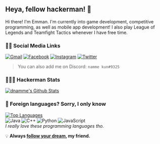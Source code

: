 ## Heya, fellow hackerman! 👋

Hi there! I'm Emman. I'm currently into game development, competitive programming, as well as mobile app development! I also play League of Legends and Teamfight Tactics whenever I have free time.

### 👦🏻 Social Media Links
[![Gmail](https://img.shields.io/badge/e.emman129@gmail.com-D14836?style=for-the-badge&logo=gmail&logoColor=white)](mailto:e.emman129@gmail.com)
[![Facebook](https://img.shields.io/badge/nammeattacks-1877F2?style=for-the-badge&logo=facebook&logoColor=white)](https://www.facebook.com/nammeattacks)
[![Instagram](https://img.shields.io/badge/@nammeattacks-E4405F?style=for-the-badge&logo=instagram&logoColor=white)](https://www.instagram.com/nammeattacks)
[![Twitter](https://img.shields.io/badge/@nammeattacks-1DA1F2?style=for-the-badge&logo=twitter&logoColor=white)](https://www.twitter.com/nammeattacks)
> You can also add me on Discord: `namme kun#9325`

### 👨🏻‍💻 Hackerman Stats
[![dnamme's Github Stats](https://github-readme-stats.vercel.app/api?username=dnamme&count_private=true&show_icons=true&theme=react&include_all_commits=true)](https://github.com/anuraghazra/github-readme-stats)

### 🤔 Foreign languages? Sorry, I only know
[![Top Languages](https://github-readme-stats.vercel.app/api/top-langs/?username=dnamme&theme=react&layout=compact)](https://github.com/anuraghazra/github-readme-stats)  
![Java](https://img.shields.io/badge/Java-ED8B00?style=for-the-badge&logo=java&logoColor=white)
![C++](https://img.shields.io/badge/C%2B%2B-00599C?style=for-the-badge&logo=c%2B%2B&logoColor=white)
![Python](https://img.shields.io/badge/Python-14354C?style=for-the-badge&logo=python&logoColor=white)
![JavaScript](https://img.shields.io/badge/JavaScript-F7DF1E?style=for-the-badge&logo=javascript&logoColor=black)  
*I really love these programming languages tho.*

💡 **Always [follow your dream](https://i.imgur.com/IlTY9iE.png), my friend.**
